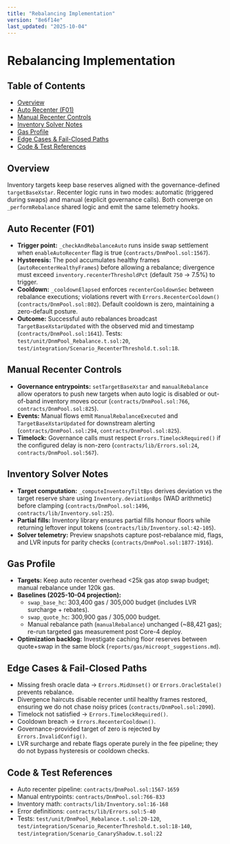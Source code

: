```yaml
---
title: "Rebalancing Implementation"
version: "8e6f14e"
last_updated: "2025-10-04"
---
```


# Rebalancing Implementation

## Table of Contents
- [Overview](#overview)
- [Auto Recenter (F01)](#auto-recenter-f01)
- [Manual Recenter Controls](#manual-recenter-controls)
- [Inventory Solver Notes](#inventory-solver-notes)
- [Gas Profile](#gas-profile)
- [Edge Cases & Fail-Closed Paths](#edge-cases--fail-closed-paths)
- [Code & Test References](#code--test-references)

## Overview
Inventory targets keep base reserves aligned with the governance-defined `targetBaseXstar`. Recenter logic runs in two modes: automatic (triggered during swaps) and manual (explicit governance calls). Both converge on `_performRebalance` shared logic and emit the same telemetry hooks.

## Auto Recenter (F01)
- **Trigger point:** `_checkAndRebalanceAuto` runs inside swap settlement when `enableAutoRecenter` flag is true (`contracts/DnmPool.sol:1567`).
- **Hysteresis:** The pool accumulates healthy frames (`autoRecenterHealthyFrames`) before allowing a rebalance; divergence must exceed `inventory.recenterThresholdPct` (default `750` → 7.5%) to trigger.
- **Cooldown:** `_cooldownElapsed` enforces `recenterCooldownSec` between rebalance executions; violations revert with `Errors.RecenterCooldown()` (`contracts/DnmPool.sol:802`). Default cooldown is zero, maintaining a zero-default posture.
- **Outcome:** Successful auto rebalances broadcast `TargetBaseXstarUpdated` with the observed mid and timestamp (`contracts/DnmPool.sol:1641`). Tests: `test/unit/DnmPool_Rebalance.t.sol:20`, `test/integration/Scenario_RecenterThreshold.t.sol:18`.

## Manual Recenter Controls
- **Governance entrypoints:** `setTargetBaseXstar` and `manualRebalance` allow operators to push new targets when auto logic is disabled or out-of-band inventory moves occur (`contracts/DnmPool.sol:766`, `contracts/DnmPool.sol:825`).
- **Events:** Manual flows emit `ManualRebalanceExecuted` and `TargetBaseXstarUpdated` for downstream alerting (`contracts/DnmPool.sol:294`, `contracts/DnmPool.sol:825`).
- **Timelock:** Governance calls must respect `Errors.TimelockRequired()` if the configured delay is non-zero (`contracts/lib/Errors.sol:24`, `contracts/DnmPool.sol:567`).

## Inventory Solver Notes
- **Target computation:** `_computeInventoryTiltBps` derives deviation vs the target reserve share using `Inventory.deviationBps` (WAD arithmetic) before clamping (`contracts/DnmPool.sol:1496`, `contracts/lib/Inventory.sol:25`).
- **Partial fills:** Inventory library ensures partial fills honour floors while returning leftover input tokens (`contracts/lib/Inventory.sol:42-105`).
- **Solver telemetry:** Preview snapshots capture post-rebalance mid, flags, and LVR inputs for parity checks (`contracts/DnmPool.sol:1877-1916`).

## Gas Profile
- **Targets:** Keep auto recenter overhead <25k gas atop swap budget; manual rebalance under 120k gas.
- **Baselines (2025-10-04 projection):**
  - `swap_base_hc`: 303,400 gas / 305,000 budget (includes LVR surcharge + rebates).
  - `swap_quote_hc`: 300,900 gas / 305,000 budget.
  - Manual rebalance path (`manualRebalance`) unchanged (~88,421 gas); re-run targeted gas measurement post Core-4 deploy.
- **Optimization backlog:** Investigate caching floor reserves between quote+swap in the same block (`reports/gas/microopt_suggestions.md`).

## Edge Cases & Fail-Closed Paths
- Missing fresh oracle data → `Errors.MidUnset()` or `Errors.OracleStale()` prevents rebalance.
- Divergence haircuts disable recenter until healthy frames restored, ensuring we do not chase noisy prices (`contracts/DnmPool.sol:2090`).
- Timelock not satisfied → `Errors.TimelockRequired()`.
- Cooldown breach → `Errors.RecenterCooldown()`.
- Governance-provided target of zero is rejected by `Errors.InvalidConfig()`.
- LVR surcharge and rebate flags operate purely in the fee pipeline; they do not bypass hysteresis or cooldown checks.

## Code & Test References
- Auto recenter pipeline: `contracts/DnmPool.sol:1567-1659`
- Manual entrypoints: `contracts/DnmPool.sol:766-833`
- Inventory math: `contracts/lib/Inventory.sol:16-168`
- Error definitions: `contracts/lib/Errors.sol:5-40`
- Tests: `test/unit/DnmPool_Rebalance.t.sol:20-120`, `test/integration/Scenario_RecenterThreshold.t.sol:18-140`, `test/integration/Scenario_CanaryShadow.t.sol:22`
